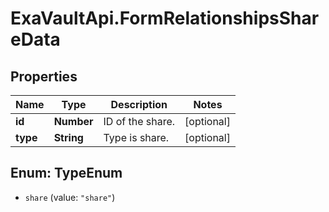 # ExaVaultApi.FormRelationshipsShareData

## Properties
Name | Type | Description | Notes
------------ | ------------- | ------------- | -------------
**id** | **Number** | ID of the share.  | [optional] 
**type** | **String** | Type is share.  | [optional] 

<a name="TypeEnum"></a>
## Enum: TypeEnum

* `share` (value: `"share"`)

